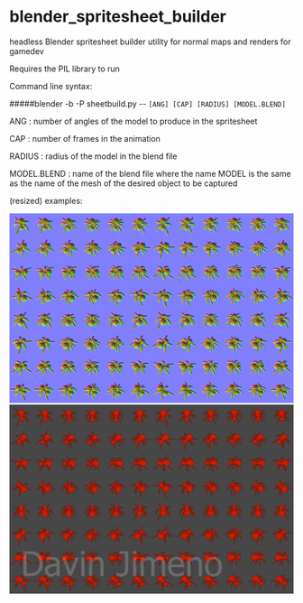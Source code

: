 # blender_spritesheet_builder
headless Blender spritesheet builder utility for normal maps and renders for gamedev

Requires the PIL library to run

Command line syntax:

#####blender -b -P sheetbuild.py -- `[ANG] [CAP] [RADIUS] [MODEL.BLEND]`

ANG : number of angles of the model to produce in the spritesheet

CAP : number of frames in the animation

RADIUS : radius of the model in the blend file

MODEL.BLEND : name of the blend file where the name MODEL is the same as the name of the mesh of the desired object to be captured

(resized) examples:

![](images/normal_spritesheet_Spider_resize.png)
![](images/render_spritesheet_Spider_resize.png)
